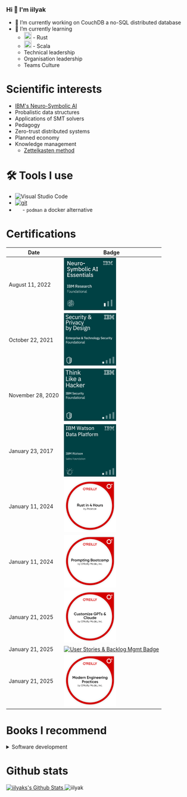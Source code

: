 ### Hi 👋 I'm iilyak

- 🔭 I’m currently working on CouchDB a no-SQL distributed database
- 🌱 I’m currently learning 
  - <img width="20mm" height="20mm" src="https://simpleicons.org/icons/rust.svg"> - Rust
  - <img width="20mm" height="20mm" src="https://simpleicons.org/icons/scala.svg"> - Scala
  - Technical leadership
  - Organisation leadership
  - Teams Culture

# Scientific interests

- [IBM's Neuro-Symbolic AI](https://research.ibm.com/topics/neuro-symbolic-ai)
- Probalistic data structures
- Applications of SMT solvers
- Pedagogy
- Zero-trust distributed systems
- Planned economy
- Knowledge management
  - [Zettelkasten method](https://zettelkasten.de/posts/overview/)
  

# 🛠️ Tools I use

- ![Visual Studio Code](https://img.shields.io/badge/-Visual%20Studio%20Code-05122A?style=flat&logo=visual-studio-code&logoColor=007ACC)&nbsp;
- [![git](https://badgen.net/badge/icon/git?icon=git&label)](https://git-scm.com)
- [<img width="16mm" height="16mm" src="https://simpleicons.org/icons/podman.svg">](https://podman.io/) - `podman` a docker alternative

# Certifications

|Date               | Badge |
|-------------------|-------|
| August 11, 2022   | [<img src="assets/NeuroSymbolicAI.png" alt="Neuro-Symbolic AI Essentials Badge" width="140">](https://www.credly.com/badges/1b318260-cca1-4b49-93c3-4cee8f832b19/public_url) |
| October 22, 2021  | [<img src="assets/Security-Privacy-by-Design-Foundational.png" alt="Security and Privacy by Design Foundations badge" width="140">](https://www.credly.com/badges/515c7255-d3b0-493b-9560-52804ac98dfb/public_url) |
| November 28, 2020 | [<img src="assets/Think-LIke-a-Hacker.png" alt="Think Like a Hacker Badge" width="140">](https://www.credly.com/badges/dbe861bc-c683-4d84-bd74-23813ec983d6/public_url) |
| January 23, 2017  | [<img src="assets/IBMWatsonDataPlatform.png" alt="IBM Watson Data Platform - Sales Foundations Badge" width="140">](https://www.credly.com/badges/297a6480-31a3-43c3-90dd-bd41549d27a3/public_url) |
| January 11, 2024  | [<img src="assets/RustIn4Hours.png" alt="Rust in 4 hours Badge" width="140">](https://www.credly.com/badges/4e001830-6317-49b2-826e-84e6c6938abc/public_url) |
| January 11, 2024  | [<img src="assets/PromptingBootcamp.png" alt="Prompting Bootcamp" width="140">](https://www.credly.com/badges/63bd63ea-4441-460b-bcd9-66c8e6e9d8c8/public_url) |
| January 21, 2025  | [<img src="assets/CustomizaGPT.badge.png" alt="Customize GPTs & Claude Badge" width="140">](https://www.credly.com/badges/af7ffc36-bca7-4885-b8cb-dba5f1b86443) |
| January 21, 2025  | [<img scr="assets/UserStories.png" alt="User Stories & Backlog Mgmt Badge" width="140">](https://www.credly.com/badges/0c241bab-6e4b-4ac6-949b-0f01952a5691/public_url) |
| January 21, 2025  | [<img src="assets/ModernEngineeringPractices.png" alt="Modern Engineering Practices Badge" width="140">](https://www.credly.com/badges/26c136dd-8e25-4ee8-83d0-27f70baed4f2/public_url) |



# Books I recommend

<details>
<summary>
Software development
</summary>
  </br>

  - [Why Programs Fail, 2nd Edition by Andreas Zeller, July 2009](https://learning.oreilly.com/library/view/why-programs-fail/9780123745156/)
  - [Clean Code: A Handbook of Agile Software Craftsmanship by Robert C. Martin, August 2008](https://www.oreilly.com/library/view/clean-code-a/9780136083238/)
  - [Refactoring: Improving the Design of Existing Code by Martin Fowler, November 2018](https://www.oreilly.com/library/view/refactoring-improving-the/9780134757681/)
  - [Purely Functional Data Structures by Chris Okasaki, 1998](https://www.cambridge.org/core/books/purely-functional-data-structures/0409255DA1B48FA731859AC72E34D494)

</details>

# Github stats

<a href="https://github.com/anuraghazra/github-readme-stats">
	 <img
        alt="iilyaks's Github Stats"
        src="https://github-readme-stats.vercel.app/api?username=iilyak&show_icons=true&locale=en&theme=tokyonight&layout=compact"
        height="230px"/>
</a>

<img src="https://github-readme-stats.vercel.app/api/top-langs?username=iilyak&langs_count=10&show_icons=true&locale=en&theme=tokyonight" alt="iilyak" height="230px"/>
